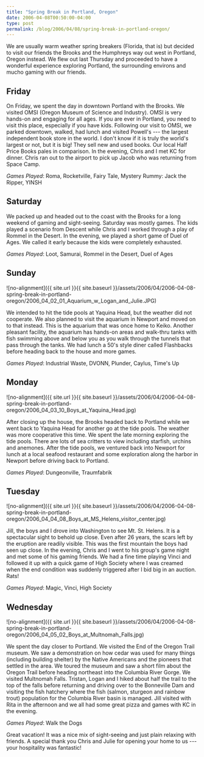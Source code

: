 ```yaml
---
title: "Spring Break in Portland, Oregon"
date: 2006-04-08T00:50:00-04:00
type: post
permalink: /blog/2006/04/08/spring-break-in-portland-oregon/
---
```

We are usually warm weather spring breakers (Florida, that is) but decided to visit our friends the Brooks and the Humphreys way out west in Portland, Oregon instead. We flew out last Thursday and proceeded to have a wonderful experience exploring Portland, the surrounding environs and mucho gaming with our friends.

## Friday

On Friday, we spent the day in downtown Portland with the Brooks. We visited OMSI (Oregon Museum of Science and Industry). OMSI is very hands-on and engaging for all ages. If you are ever in Portland, you need to visit this place, especially if you have kids. Following our visit to OMSI, we parked downtown, walked, had lunch and visited Powell's --- the largest independent book store in the world. I don't know if it is truly the world's largest or not, but it is big! They sell new and used books. Our local Half Price Books pales in comparison. In the evening, Chris and I met KC for dinner. Chris ran out to the airport to pick up Jacob who was returning from Space Camp.

_Games Played_: Roma, Rocketville, Fairy Tale, Mystery Rummy: Jack the Ripper, YINSH

## Saturday

We packed up and headed out to the coast with the Brooks for a long weekend of gaming and sight-seeing. Saturday was mostly games. The kids played a scenario from Descent while Chris and I worked through a play of Rommel in the Desert. In the evening, we played a short game of Duel of Ages. We called it early because the kids were completely exhausted.

_Games Played_: Loot, Samurai, Rommel in the Desert, Duel of Ages

## Sunday

![no-alignment]({{ site.url }}{{ site.baseurl }}/assets/2006/04/2006-04-08-spring-break-in-portland-oregon/2006_04_02_01_Aquarium_w_Logan_and_Julie.JPG)

We intended to hit the tide pools at Yaquina Head, but the weather did not cooperate. We also planned to visit the aquarium in Newport and moved on to that instead. This is the aquarium that was once home to Keiko. Another pleasant facility, the aquarium has hands-on areas and walk-thru tanks with fish swimming above and below you as you walk through the tunnels that pass through the tanks. We had lunch a 50's style diner called Flashbacks before heading back to the house and more games.

_Games Played_: Industrial Waste, DVONN, Plunder, Caylus, Time's Up

## Monday

![no-alignment]({{ site.url }}{{ site.baseurl }}/assets/2006/04/2006-04-08-spring-break-in-portland-oregon/2006_04_03_10_Boys_at_Yaquina_Head.jpg)

After closing up the house, the Brooks headed back to Portland while we went back to Yaquina Head for another go at the tide pools. The weather was more cooperative this time. We spent the late morning exploring the tide pools. There are lots of sea critters to view including starfish, urchins and anemones. After the tide pools, we ventured back into Newport for lunch at a local seafood restaurant and some exploration along the harbor in Newport before driving back to Portland.

_Games Played_: Dungeonville, Traumfabrik

## Tuesday

![no-alignment]({{ site.url }}{{ site.baseurl }}/assets/2006/04/2006-04-08-spring-break-in-portland-oregon/2006_04_04_08_Boys_at_MS_Helens_visitor_center.jpg)

Jill, the boys and I drove into Washington to see Mt. St. Helens. It is a spectacular sight to behold up close. Even after 26 years, the scars left by the eruption are readily visible. This was the first mountain the boys had seen up close. In the evening, Chris and I went to his group's game night and met some of his gaming friends. We had a fine time playing Vinci and followed it up with a quick game of High Society where I was creamed when the end condition was suddenly triggered after I bid big in an auction. Rats!

_Games Played_: Magic, Vinci, High Society

## Wednesday

![no-alignment]({{ site.url }}{{ site.baseurl }}/assets/2006/04/2006-04-08-spring-break-in-portland-oregon/2006_04_05_02_Boys_at_Multnomah_Falls.jpg)

We spent the day closer to Portland. We visited the End of the Oregon Trail museum. We saw a demonstration on how cedar was used for many things (including building shelter) by the Native Americans and the pioneers that settled in the area. We toured the museum and saw a short film about the Oregon Trail before heading northeast into the Columbia River Gorge. We visited Multnomah Falls. Tristan, Logan and I hiked about half the trail to the top of the falls before returning and driving over to the Bonneville Dam and visiting the fish hatchery where the fish (salmon, sturgeon and rainbow trout) population for the Columbia River basin is managed. Jill visited with Rita in the afternoon and we all had some great pizza and games with KC in the evening.

_Games Played_: Walk the Dogs

Great vacation! It was a nice mix of sight-seeing and just plain relaxing with friends. A special thank you Chris and Julie for opening your home to us --- your hospitality was fantastic!

